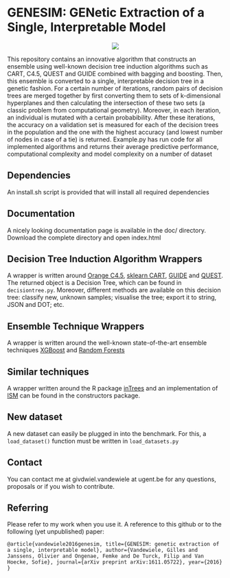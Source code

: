 # GENESIM: GENetic Extraction of a Single, Interpretable Model

<p align="center">
  <img src="evolving_trees.gif">
</p>

This repository contains an innovative algorithm that constructs an ensemble using well-known decision tree induction algorithms such as CART, C4.5, QUEST and GUIDE combined with bagging and boosting. Then, this ensemble is converted to a single, interpretable decision tree in a genetic fashion. For a certain number of iterations, random pairs of decision trees are merged together by first converting them to sets of k-dimensional hyperplanes and then calculating the intersection of these two sets (a classic problem from computational geometry). Moreover, in each iteration, an individual is mutated with a certain probabibility. After these iterations, the accuracy on a validation set is measured for each of the decision trees in the population and the one with the highest accuracy (and lowest number of nodes in case of a tie) is returned. Example.py has run code for all implemented algorithms and returns their average predictive performance, computational complexity and model complexity on a number of dataset

## Dependencies

An install.sh script is provided that will install all required dependencies

## Documentation

A nicely looking documentation page is available in the doc/ directory. Download the complete directory and open index.html

## Decision Tree Induction Algorithm Wrappers

A wrapper is written around [Orange C4.5](http://docs.orange.biolab.si/2/reference/rst/Orange.classification.tree.html#Orange.classification.tree.C45Learner), [sklearn CART](http://scikit-learn.org/stable/modules/generated/sklearn.tree.DecisionTreeClassifier.html), [GUIDE](https://www.stat.wisc.edu/~loh/guide.html) and [QUEST](https://www.stat.wisc.edu/~loh/quest.html). The returned object is a Decision Tree, which can be found in `decisiontree.py`. Moreover, different methods are available on this decision tree: classify new, unknown samples; visualise the tree; export it to string, JSON and DOT; etc.

## Ensemble Technique Wrappers

A wrapper is written around the well-known state-of-the-art ensemble techniques [XGBoost](http://xgboost.readthedocs.io/en/latest/python/python_intro.html) and [Random Forests](http://scikit-learn.org/stable/modules/generated/sklearn.ensemble.RandomForestClassifier.html)

## Similar techniques

A wrapper written around the R package [inTrees](https://arxiv.org/abs/1408.5456) and an implementation of [ISM](https://lirias.kuleuven.be/handle/123456789/146229) can be found in the constructors package.

## New dataset

A new dataset can easily be plugged in into the benchmark. For this, a `load_dataset()` function must be written in `load_datasets.py`

## Contact

You can contact me at givdwiel.vandewiele at ugent.be for any questions, proposals or if you wish to contribute.

## Referring

Please refer to my work when you use it. A reference to this github or to the following (yet unpublished) paper:

`
@article{vandewiele2016genesim,
  title={GENESIM: genetic extraction of a single, interpretable model},
  author={Vandewiele, Gilles and Janssens, Olivier and Ongenae, Femke and De Turck, Filip and Van Hoecke, Sofie},
  journal={arXiv preprint arXiv:1611.05722},
  year={2016}
}
`

